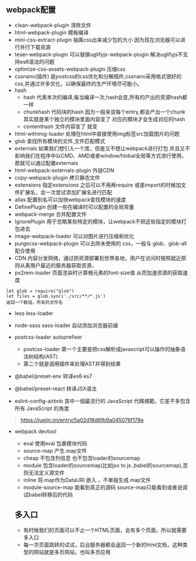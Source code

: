 ## webpack配置 
- clean-webpack-plugin 清除文件
- html-webpack-plugin 模板编译
- mini-css-extract-plugin 抽离css出来减少包的大小 因为现在浏览器可以进行并行下载资源
- teser-webpack-plugin 可以替换uglifyjs-webpack-plugin 解决uglifyjs不支持es6语法的问题
- optimize-css-assets-webpack-plugin 压缩css
- cssnano(插件) 是postcss的css优化和分解插件,cssnano采用格式很好的css,并通过许多优化，以确保最终的生产环境尽可能小。
- hash  
    - hash 代表本次的编译,每当编译一次,hash会变,所有的产出的资源hash都一样
    - chunkhash 代码块的hash 因为一般来说每个entry,都会产出一个chunk 其实就是某个独立的模块里面内容变了 
        对应的模块才会生成对应的hash
    - contenthash  文件内容变了 就变
- html-withimg-loader   处理在html中直接使用img标签src加载图片的问题
- glob 查找所有模块的文件,文件匹配模式
- externals 如果我们想引入一个库，但是又不想让webpack进行打包
  并且又不影响我们在程序中以CMD、AMD或者window/hlobal全局等方式进行使用，那就可以通过配置externals
- html-webpack-externals-plugin 外链CDN 
- copy-webpack-plugin 拷贝静态文件
- extensions 指定extensions 之后可以不用再require 或是import的时候加文件扩展名，会一次尝试添加扩展名进行匹配
- alias 配置别名可以加快webpack查找模块的速度 
- DefinePlugin 创建一些在编译时可以配置的全局常量
- webpack-merge 合并配置文件
- IgnorePlugin 用于忽略某些特定的模块，让webpack不把这些指定的模块打包进去
- image-webpack-loader 可以对图片进行压缩和优化
- purgecss-webpack-plugin 可以去除未使用的 css，一般与 glob、glob-all 配合使用
- CDN 内容分发网络，通过把资源部署到世界各地，用户在访问时按照就近原则从离用户最近的服务器获取资源，
- px2rem-loader 页面渲染时计算根元素的font-size值
从而加速资源的获取速度
 ```
 let glob = require("glob")
 let files = glob.sync('./src/**/*.js')
 返回一个数组，所有的文件名
 ```

 - less less-loader
 - node-sass sass-loader 自动添加浏览器前缀
 - postcss-loader autoprefixer
    - postcss-loader 第一个主要是把css解析成javascript可以操作的抽象语法树结构(AST)
    - 第二个就是调用插件来处理AST并得到结果


- @babel/preset-env 转译es6 es7
- @babel/preset-react 转译JSX语法    

- eslint-config-airbnb 其中一個最流行的 JavaScript 代碼規範，它差不多包含所有 JavaScript 的角度
 > https://juejin.im/entry/5a02d18d6fb9a045076f178e


 - webpack devtool
    - eval 使用eval 包裹模块代码
    - source-map 产生.map文件
    - cheap 不包含列信息 也不包含loader的sourcemap
    - module 包含loader的sourcemap(比如jsx to js ,babel的sourcemap),否则无法定义源文件
    - inline 将.map作为DataURI 嵌入 ，不单独生成.map文件
    - module-source-map 能看到真正的源码 source-map只能看到或者说调试babel转移后的代码


    ## 多入口
    - 有时候我们的页面可以不止一个HTML页面，会有多个页面，所以就需要多入口
    - 每一次页面跳转的试试，后台服务器都会返回一个新的html文档，这种类型的网站就是多页网站，也叫多页应用